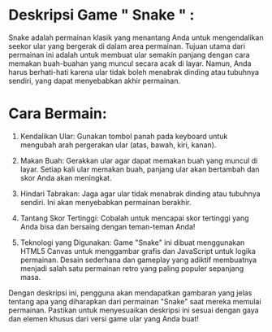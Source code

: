 # Deskripsi Game " Snake " :
Snake adalah permainan klasik yang menantang Anda untuk mengendalikan seekor ular yang bergerak di dalam area permainan. Tujuan utama dari permainan ini adalah untuk membuat ular semakin panjang dengan cara memakan buah-buahan yang muncul secara acak di layar. Namun, Anda harus berhati-hati karena ular tidak boleh menabrak dinding atau tubuhnya sendiri, yang dapat menyebabkan akhir permainan.

# Cara Bermain:

1. Kendalikan Ular: Gunakan tombol panah pada keyboard untuk mengubah arah pergerakan ular (atas, bawah, kiri, kanan).

2. Makan Buah: Gerakkan ular agar dapat memakan buah yang muncul di layar. Setiap kali ular memakan buah, panjang ular akan bertambah dan skor Anda akan meningkat.

3. Hindari Tabrakan: Jaga agar ular tidak menabrak dinding atau tubuhnya sendiri. Ini akan menyebabkan permainan berakhir.

4. Tantang Skor Tertinggi: Cobalah untuk mencapai skor tertinggi yang Anda bisa dan bersaing dengan teman-teman Anda!

5. Teknologi yang Digunakan: Game "Snake" ini dibuat menggunakan HTML5 Canvas untuk menggambar grafis dan JavaScript untuk logika permainan. Desain sederhana dan gameplay yang adiktif membuatnya menjadi salah satu permainan retro yang paling populer sepanjang masa.

Dengan deskripsi ini, pengguna akan mendapatkan gambaran yang jelas tentang apa yang diharapkan dari permainan "Snake" saat mereka memulai permainan. Pastikan untuk menyesuaikan deskripsi ini sesuai dengan gaya dan elemen khusus dari versi game ular yang Anda buat!
